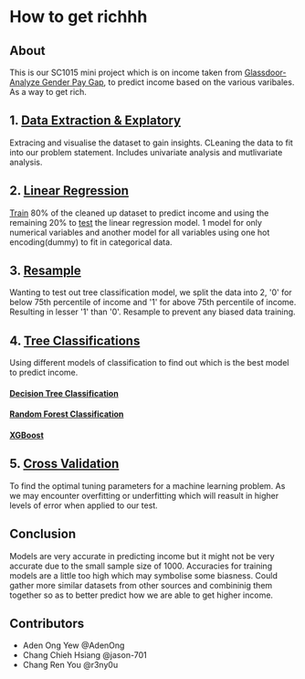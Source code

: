 # How to get richhh
## About
This is our SC1015 mini project which is on income taken from [Glassdoor- Analyze Gender Pay Gap](https://www.kaggle.com/datasets/nilimajauhari/glassdoor-analyze-gender-pay-gap), to predict income based on the various varibales. As a way to get rich.

## 1. [Data Extraction & Explatory](https://github.com/r3ny0u/GetMeOut/blob/main/MegaDepression/data%20extraction%20%26%20explatory%20analysis.ipynb)
Extracing and visualise the dataset to gain insights. CLeaning the data to fit into our problem statement. Includes univariate analysis and mutlivariate analysis.

## 2. [Linear Regression](https://github.com/r3ny0u/GetMeOut/blob/main/MegaDepression/linear%20regression.ipynb)
[Train](https://github.com/r3ny0u/GetMeOut/blob/main/dataset/train.csv) 80% of the cleaned up dataset to predict income and using the remaining 20% to [test](https://github.com/r3ny0u/GetMeOut/blob/main/dataset/test.csv) the linear regression model. 1 model for only numerical variables and another model for all variables using one hot encoding(dummy) to fit in categorical data. 

## 3. [Resample]()
Wanting to test out tree classification model, we split the data into 2, '0' for below 75th percentile of income and '1' for above 75th percentile of income. Resulting in lesser '1' than '0'. Resample to prevent any biased data training.

## 4. [Tree Classifications](https://github.com/r3ny0u/GetMeOut/blob/main/MegaDepression/tree.ipynb)
Using different models of classification to find out which is the best model to predict income. 
#### [Decision Tree Classification]()
#### [Random Forest Classification]()
#### [XGBoost]()

## 5. [Cross Validation](https://github.com/r3ny0u/GetMeOut/blob/main/MegaDepression/cross%20validation.ipynb)
To find the optimal tuning parameters for a machine learning problem. As we may encounter overfitting or underfitting which will reasult in higher levels of error when applied to our test. 

## Conclusion
Models are very accurate in predicting income but it might not be very accurate due to the small sample size of 1000. Accuracies for training models are a little too high which may symbolise some biasness. Could gather more similar datasets from other sources and combininig them together so as to better predict how we are able to get higher income.

## Contributors
- Aden Ong Yew @AdenOng
- Chang Chieh Hsiang @jason-701
- Chang Ren You @r3ny0u
